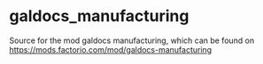 # galdocs_manufacturing
Source for the mod galdocs manufacturing, which can be found on https://mods.factorio.com/mod/galdocs-manufacturing
